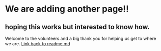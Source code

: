   # We are adding another page!!
  ## hoping this works but interested to know how.
  Welcome to the volunteers and a big thank you for helping us get to where we are.
  [Link back to readme.md](#/README.md)  
